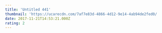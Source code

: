 ```yaml
---
title: 'Untitled 441'
thumbnail: 'https://ucarecdn.com/7af7e83d-4866-4d12-9e14-4ab94de2fed0/'
date: 2017-11-21T14:53:21.000Z
rating: 2
---
```

